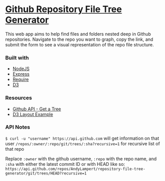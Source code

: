 [Github Repository File Tree Generator](http://github-file-tree-generator.herokuapp.com/)
==============================

This web app aims to help find files and folders nested deep in Github repositories. Navigate to the repo you want to graph, copy the link, and submit the form to see a visual representation of the repo file structure. 

### Built with
* [NodeJS](http://nodejs.org/)
* [Express](http://expressjs.com/)
* [Require](http://requirejs.org/)
* [D3](http://d3js.org/)

### Resources
* [Github API - Get a Tree](https://developer.github.com/v3/git/trees/)
* [D3 Layout Example](http://mbostock.github.io/d3/talk/20111018/tree.html)

### API Notes
`$ curl -u "username" https://api.github.com` will get information on that user
`/repos/:owner/:repo/git/trees/:sha?recursive=1` for recursive list of that repo

Replace `:owner` with the github username, `:repo` with the repo name, and `:sha` with either the latest commit ID or with HEAD like so:
`https://api.github.com/repos/AndyLampert/repository-file-tree-generator/git/trees/HEAD?recursive=1`